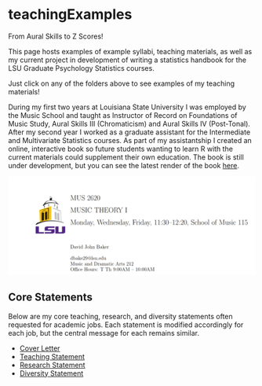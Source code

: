 # teachingExamples

From Aural Skills to Z Scores!

This page hosts examples of example syllabi, teaching materials, as well as my current project in development of writing a statistics handbook for the LSU Graduate Psychology Statistics courses.

Just click on any of the folders above to see examples of my teaching materials!

During my first two years at Louisiana State University I was employed by the Music School and taught as Instructor of Record on Foundations of Music Study, Aural Skills III (Chromaticism) and Aural Skills IV (Post-Tonal). 
After my second year I worked as a graduate assistant for the Intermediate and Multivariate Statistics courses.
As part of my assistantship I created an online, interactive book so future students wanting to learn R with the current materials could supplement their own education.
The book is still under development, but you can see the latest render of the book [here](https://davidjohnbaker1.github.io/rForPsychHandbook/).

![](img/typesetexample.png)

## Core Statements

Below are my core teaching, research, and diversity statements often requested for academic jobs.
Each statement is modified accordingly for each job, but the central message for each remains similar.

* [Cover Letter](https://www.overleaf.com/read/skgcbrzbpmjr)
* [Teaching Statement](https://docs.google.com/document/d/1HGqT7HvH-ec61YbrAV_2M3_uLsn2A3j2EUaZU43Lyk8/edit?usp=sharing)
* [Research Statement](https://docs.google.com/document/d/1g4EtH4564dw5KUYER44DWGc8XMErvNMIMHxo1gTpJKY/edit?usp=sharing)
* [Diversity Statement](https://docs.google.com/document/d/1tSNplaqmsfceqY0jlYliKurCDPY4fpQ5fh4V7EhDAPA/edit?usp=sharing)
